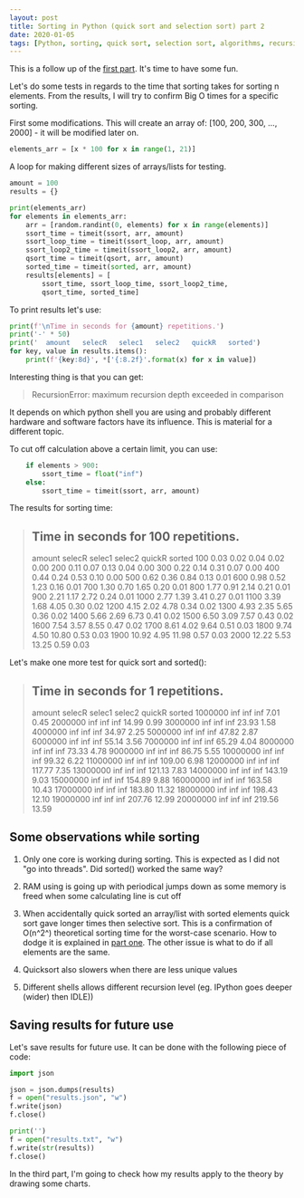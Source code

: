 ```yaml
---
layout: post
title: Sorting in Python (quick sort and selection sort) part 2 
date: 2020-01-05
tags: [Python, sorting, quick sort, selection sort, algorithms, recursion]
---
```


This is a follow up of the [first part](../sorting_with_python/). It's time to have some fun.

Let's do some tests in regards to the time that sorting takes for sorting n elements. From the results, I will try to confirm Big O times for a specific sorting.

First some modifications. This will create an array of: [100, 200, 300, ..., 2000] - it will be modified later on. 

```python
elements_arr = [x * 100 for x in range(1, 21)]
````

A loop for making different sizes of arrays/lists for testing.

```python
amount = 100
results = {}

print(elements_arr)
for elements in elements_arr:
	arr = [random.randint(0, elements) for x in range(elements)]
	ssort_time = timeit(ssort, arr, amount)
	ssort_loop_time = timeit(ssort_loop, arr, amount)
	ssort_loop2_time = timeit(ssort_loop2, arr, amount)
	qsort_time = timeit(qsort, arr, amount)
	sorted_time = timeit(sorted, arr, amount)
	results[elements] = [
		ssort_time, ssort_loop_time, ssort_loop2_time,
		qsort_time, sorted_time]
```

To print results let's use:

```python
print(f'\nTime in seconds for {amount} repetitions.')
print('-' * 50)
print('  amount   selecR   selec1   selec2   quickR   sorted')
for key, value in results.items():
	print(f'{key:8d}', *['{:8.2f}'.format(x) for x in value])
```

Interesting thing is that you can get:
> RecursionError: maximum recursion depth exceeded in comparison

It depends on which python shell you are using and probably different hardware and software factors have its influence. This is material for a different topic.

To cut off calculation above a certain limit, you can use:

```python
	if elements > 900:
		ssort_time = float("inf")
	else:
		ssort_time = timeit(ssort, arr, amount)
```

The results for sorting time:

> Time in seconds for 100 repetitions.
> --------------------------------------------------
>   amount   selecR   selec1   selec2   quickR   sorted
>      100     0.03     0.02     0.04     0.02     0.00
>      200     0.11     0.07     0.13     0.04     0.00
>      300     0.22     0.14     0.31     0.07     0.00
>      400     0.44     0.24     0.53     0.10     0.00
>      500     0.62     0.36     0.84     0.13     0.01
>      600     0.98     0.52     1.23     0.16     0.01
>      700     1.30     0.70     1.65     0.20     0.01
>      800     1.77     0.91     2.14     0.21     0.01
>      900     2.21     1.17     2.72     0.24     0.01
>     1000     2.77     1.39     3.41     0.27     0.01
>     1100     3.39     1.68     4.05     0.30     0.02
>     1200     4.15     2.02     4.78     0.34     0.02
>     1300     4.93     2.35     5.65     0.36     0.02
>     1400     5.66     2.69     6.73     0.41     0.02
>     1500     6.50     3.09     7.57     0.43     0.02
>     1600     7.54     3.57     8.55     0.47     0.02
>     1700     8.61     4.02     9.64     0.51     0.03
>     1800     9.74     4.50    10.80     0.53     0.03
>     1900    10.92     4.95    11.98     0.57     0.03
>     2000    12.22     5.53    13.25     0.59     0.03

Let's make one more test for quick sort and sorted():

> Time in seconds for 1 repetitions.
> --------------------------------------------------
>  amount   selecR   selec1   selec2   quickR   sorted
>  1000000      inf      inf      inf     7.01     0.45
>  2000000      inf      inf      inf    14.99     0.99
>  3000000      inf      inf      inf    23.93     1.58
>  4000000      inf      inf      inf    34.97     2.25
>  5000000      inf      inf      inf    47.82     2.87
>  6000000      inf      inf      inf    55.14     3.56
>  7000000      inf      inf      inf    65.29     4.04
>  8000000      inf      inf      inf    73.33     4.78
>  9000000      inf      inf      inf    86.75     5.55
> 10000000      inf      inf      inf    99.32     6.22
> 11000000      inf      inf      inf   109.00     6.98
> 12000000      inf      inf      inf   117.77     7.35
> 13000000      inf      inf      inf   121.13     7.83
> 14000000      inf      inf      inf   143.19     9.03
> 15000000      inf      inf      inf   154.89     9.88
> 16000000      inf      inf      inf   163.58    10.43
> 17000000      inf      inf      inf   183.80    11.32
> 18000000      inf      inf      inf   198.43    12.10
> 19000000      inf      inf      inf   207.76    12.99
> 20000000      inf      inf      inf   219.56    13.59

## Some observations while sorting

1. Only one core is working during sorting. This is expected as I did not "go into threads". Did sorted() worked the same way?

2. RAM using is going up with periodical jumps down as some memory is freed when some calculating line is cut off

3. When accidentally quick sorted an array/list with sorted elements quick sort gave longer times then selective sort. This is a confirmation of O(n^2^) theoretical sorting time for the worst-case scenario. How to dodge it is explained in [part one](../sorting_with_python/). The other issue is what to do if all elements are the same.

4. Quicksort also slowers when there are less unique values

5. Different shells allows different recursion level (eg. IPython goes deeper (wider) then IDLE))


## Saving results for future use

Let's save results for future use. It can be done with the following piece of code:

```python
import json

json = json.dumps(results)
f = open("results.json", "w")
f.write(json)
f.close()

print('')
f = open("results.txt", "w")
f.write(str(results))
f.close()
```

In the third part, I'm going to check how my results apply to the theory by drawing some charts.
